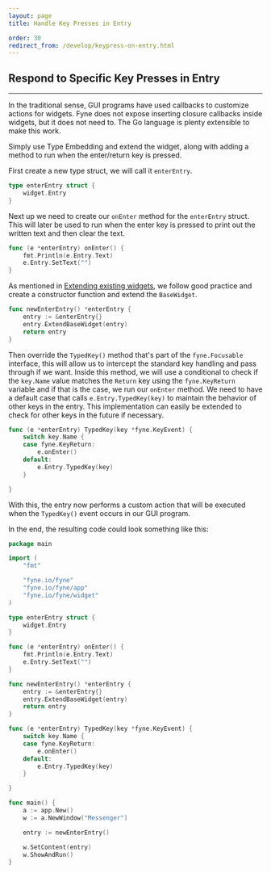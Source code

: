 ```yaml
---
layout: page
title: Handle Key Presses in Entry

order: 30
redirect_from: /develop/keypress-on-entry.html
---
```


## Respond to Specific Key Presses in Entry
---

In the traditional sense, GUI programs have used callbacks to customize actions for widgets. Fyne does not expose inserting closure callbacks inside widgets, but it does not need to. The Go language is plenty extensible to make this work.

Simply use Type Embedding and extend the widget, along with adding a method to run when the enter/return key is pressed.

First create a new type struct, we will call it `enterEntry`.

```go
type enterEntry struct {
    widget.Entry
}
```

Next up we need to create our `onEnter` method for the `enterEntry` struct. This will later be used to run when the enter key is pressed to print out the written text and then clear the text.

```go
func (e *enterEntry) onEnter() {
    fmt.Println(e.Entry.Text)
    e.Entry.SetText("")
}
```

As mentioned in [Extending existing widgets](https://fyne.io/develop/extending-widgets.html), we follow good practice and create a constructor function and extend the `BaseWidget`.

```go
func newEnterEntry() *enterEntry {
    entry := &enterEntry{}
    entry.ExtendBaseWidget(entry)
    return entry
}
```

Then override the `TypedKey()` method that's part of the `fyne.Focusable` interface,
this will allow us to intercept the standard key handling and pass through if we want.
Inside this method, we will use a conditional to check if the `key.Name` value matches the `Return` key using the `fyne.KeyReturn` variable and if that is the case, we run our `onEnter` method.
We need to have a default case that calls `e.Entry.TypedKey(key)` to maintain the behavior of other keys in the entry.
This implementation can easily be extended to check for other keys in the future if necessary.

```go
func (e *enterEntry) TypedKey(key *fyne.KeyEvent) {
    switch key.Name {
    case fyne.KeyReturn:
        e.onEnter()
    default:
        e.Entry.TypedKey(key)
    }

}
```

With this, the entry now performs a custom action that will be executed when the `TypedKey()` event occurs in our GUI program.

In the end, the resulting code could look something like this:

```go
package main

import (
    "fmt"

    "fyne.io/fyne"
    "fyne.io/fyne/app"
    "fyne.io/fyne/widget"
)

type enterEntry struct {
    widget.Entry
}

func (e *enterEntry) onEnter() {
    fmt.Println(e.Entry.Text)
    e.Entry.SetText("")
}

func newEnterEntry() *enterEntry {
    entry := &enterEntry{}
    entry.ExtendBaseWidget(entry)
    return entry
}

func (e *enterEntry) TypedKey(key *fyne.KeyEvent) {
    switch key.Name {
    case fyne.KeyReturn:
        e.onEnter()
    default:
        e.Entry.TypedKey(key)
    }

}

func main() {
    a := app.New()
    w := a.NewWindow("Messenger")

    entry := newEnterEntry()

    w.SetContent(entry)
    w.ShowAndRun()
}

```

